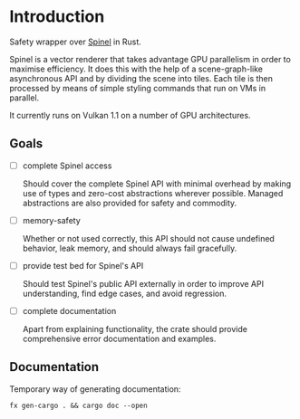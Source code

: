 # Introduction

Safety wrapper over [Spinel] in Rust.

Spinel is a vector renderer that takes advantage GPU parallelism in order to
maximise efficiency. It does this with the help of a scene-graph-like
asynchronous API and by dividing the scene into tiles. Each tile is then
processed by means of simple styling commands that run on VMs in parallel.

It currently runs on Vulkan 1.1 on a number of GPU architectures.

## Goals

- [ ] complete Spinel access

  Should cover the complete Spinel API with minimal overhead by making use of
  types and zero-cost abstractions wherever possible. Managed abstractions are
  also provided for safety and commodity.

- [ ] memory-safety

  Whether or not used correctly, this API should not cause undefined behavior,
  leak memory, and should always fail gracefully.

- [ ] provide test bed for Spinel's API

  Should test Spinel's public API externally in order to improve API
  understanding, find edge cases, and avoid regression.

- [ ] complete documentation

  Apart from explaining functionality, the crate should provide comprehensive
  error documentation and examples.

## Documentation

Temporary way of generating documentation:

```shell
fx gen-cargo . && cargo doc --open
```

[Spinel]: https://fuchsia.googlesource.com/fuchsia/+/refs/heads/master/src/graphics/lib/compute/spinel/
